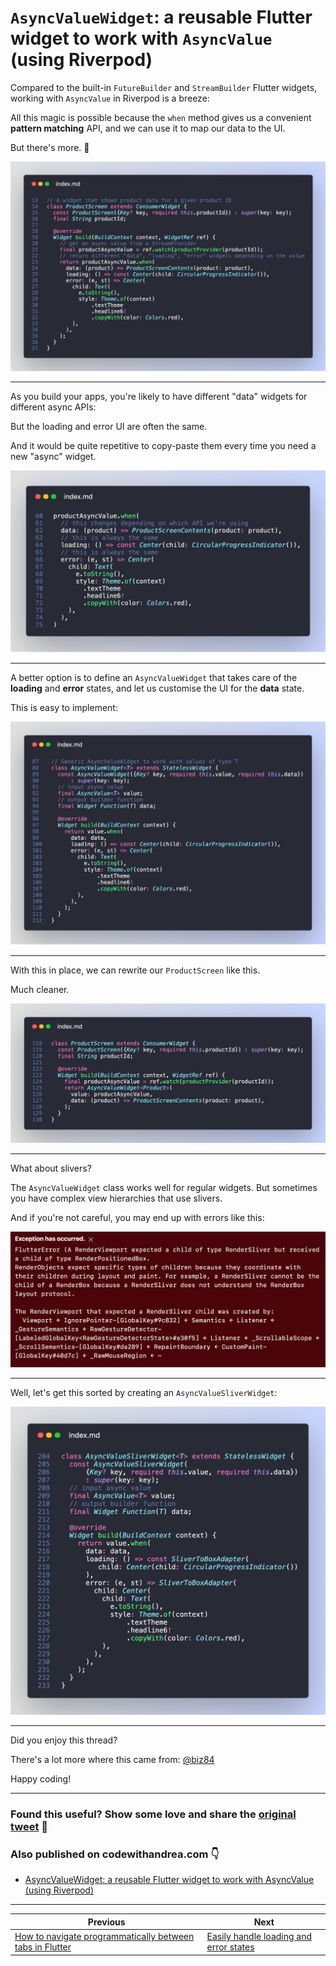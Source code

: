 # `AsyncValueWidget`: a reusable Flutter widget to work with `AsyncValue` (using Riverpod)

Compared to the built-in `FutureBuilder` and `StreamBuilder` Flutter widgets, working with `AsyncValue` in Riverpod is a breeze:

All this magic is possible because the `when` method gives us a convenient **pattern matching** API, and we can use it to map our data to the UI. 

But there's more. 🧵

![](016_product_screen.png)

---

As you build your apps, you're likely to have different "data" widgets for different async APIs:

But the loading and error UI are often the same.

And it would be quite repetitive to copy-paste them every time you need a new "async" widget.

![](016_loading_error_same.png)

---

A better option is to define an `AsyncValueWidget` that takes care of the **loading** and **error** states, and let us customise the UI for the **data** state.

This is easy to implement:

![](016_async_value_widget.png)

---

With this in place, we can rewrite our `ProductScreen` like this.

Much cleaner.

![](016_ProductScreen_async.png)

---

What about slivers? 

The `AsyncValueWidget` class works well for regular widgets. But sometimes you have complex view hierarchies that use slivers.

And if you're not careful, you may end up with errors like this:

![](016_sliver_errors.png)

---

Well, let's get this sorted by creating an `AsyncValueSliverWidget`:

![](016_async_value_sliver_widget.png)

---

Did you enjoy this thread?

There's a lot more where this came from: [@biz84](https://twitter.com/biz84)

Happy coding!

---

### Found this useful? Show some love and share the [original tweet](https://twitter.com/biz84/status/1447949847361998849) 🙏

### Also published on codewithandrea.com 👇

- [AsyncValueWidget: a reusable Flutter widget to work with AsyncValue (using Riverpod)](https://codewithandrea.com/articles/async-value-widget-riverpod/)

---

| Previous | Next |
| -------- | ---- |
| [How to navigate programmatically between tabs in Flutter](../0014-how-to-navigate-programmatically-between-tabs-in-flutter/index.md) | [Easily handle loading and error states](../0016-easily-handle-loading-and-error-states/index.md) |